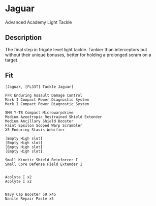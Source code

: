 # Jaguar

Advanced Academy Light Tackle

## Description

The final step in frigate level light tackle. Tankier than interceptors but without their unique bonuses, better for holding a prolonged scram on a target.

## Fit

```
[Jaguar, [FL33T] Tackle Jaguar]

FFR Enduring Assault Damage Control
Mark I Compact Power Diagnostic System
Mark I Compact Power Diagnostic System

5MN Y-T8 Compact Microwarpdrive
Medium Azeotropic Restrained Shield Extender
Medium Ancillary Shield Booster
Faint Epsilon Scoped Warp Scrambler
X5 Enduring Stasis Webifier

[Empty High slot]
[Empty High slot]
[Empty High slot]
[Empty High slot]

Small Kinetic Shield Reinforcer I
Small Core Defense Field Extender I


Acolyte I x2
Acolyte I x2


Navy Cap Booster 50 x45
Nanite Repair Paste x5
```